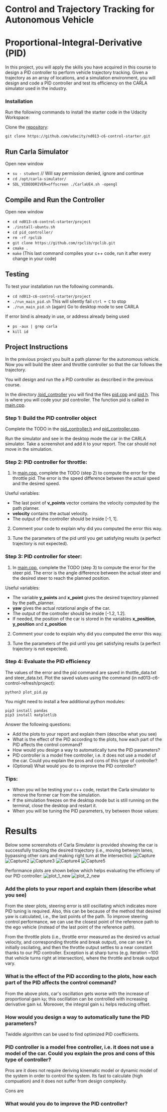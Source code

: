 # Control and Trajectory Tracking for Autonomous Vehicle

# Proportional-Integral-Derivative (PID)

In this project, you will apply the skills you have acquired in this course to design a PID controller to perform vehicle trajectory tracking. Given a trajectory as an array of locations, and a simulation environment, you will design and code a PID controller and test its efficiency on the CARLA simulator used in the industry.

### Installation

Run the following commands to install the starter code in the Udacity Workspace:

Clone the <a href="https://github.com/udacity/nd013-c6-control-starter/tree/master" target="_blank">repository</a>:

`git clone https://github.com/udacity/nd013-c6-control-starter.git`

## Run Carla Simulator

Open new window

* `su - student`
// Will say permission denied, ignore and continue
* `cd /opt/carla-simulator/`
* `SDL_VIDEODRIVER=offscreen ./CarlaUE4.sh -opengl`

## Compile and Run the Controller

Open new window

* `cd nd013-c6-control-starter/project`
* `./install-ubuntu.sh`
* `cd pid_controller/`
* `rm -rf rpclib`
* `git clone https://github.com/rpclib/rpclib.git`
* `cmake .`
* `make` (This last command compiles your c++ code, run it after every change in your code)

## Testing

To test your installation run the following commands.

* `cd nd013-c6-control-starter/project`
* `./run_main_pid.sh`
This will silently fail `ctrl + C` to stop
* `./run_main_pid.sh` (again)
Go to desktop mode to see CARLA

If error bind is already in use, or address already being used

* `ps -aux | grep carla`
* `kill id`


## Project Instructions

In the previous project you built a path planner for the autonomous vehicle. Now you will build the steer and throttle controller so that the car follows the trajectory.

You will design and run the a PID controller as described in the previous course.

In the directory [/pid_controller](https://github.com/udacity/nd013-c6-control-starter/tree/mathilde/project_c6/project/pid_controller)  you will find the files [pid.cpp](https://github.com/udacity/nd013-c6-control-starter/tree/mathilde/project_c6/project/pid_controller/pid.cpp)  and [pid.h](https://github.com/udacity/nd013-c6-control-starter/tree/mathilde/project_c6/project/pid_controller/pid.h). This is where you will code your pid controller.
The function pid is called in [main.cpp](https://github.com/udacity/nd013-c6-control-starter/tree/mathilde/project_c6/project/pid_controller/main.cpp).

### Step 1: Build the PID controller object
Complete the TODO in the [pid_controller.h](https://github.com/udacity/nd013-c6-control-starter/tree/mathilde/project_c6/project/pid_controller/pid_controller.h) and [pid_controller.cpp](https://github.com/udacity/nd013-c6-control-starter/tree/mathilde/project_c6/project/pid_controller/pid_controller.cpp).

Run the simulator and see in the desktop mode the car in the CARLA simulator. Take a screenshot and add it to your report. The car should not move in the simulation.
### Step 2: PID controller for throttle:
1) In [main.cpp](https://github.com/udacity/nd013-c6-control-starter/tree/mathilde/project_c6/project/pid_controller/main.cpp), complete the TODO (step 2) to compute the error for the throttle pid. The error is the speed difference between the actual speed and the desired speed.

Useful variables:
- The last point of **v_points** vector contains the velocity computed by the path planner.
- **velocity** contains the actual velocity.
- The output of the controller should be inside [-1, 1].

2) Comment your code to explain why did you computed the error this way.

3) Tune the parameters of the pid until you get satisfying results (a perfect trajectory is not expected).

### Step 3: PID controller for steer:
1) In [main.cpp](https://github.com/udacity/nd013-c6-control-starter/tree/mathilde/project_c6/project/pid_controller/main.cpp), complete the TODO (step 3) to compute the error for the steer pid. The error is the angle difference between the actual steer and the desired steer to reach the planned position.

Useful variables:
- The variable **y_points** and **x_point** gives the desired trajectory planned by the path_planner.
- **yaw** gives the actual rotational angle of the car.
- The output of the controller should be inside [-1.2, 1.2].
- If needed, the position of the car is stored in the variables **x_position**, **y_position** and **z_position**

2) Comment your code to explain why did you computed the error this way.

3) Tune the parameters of the pid until you get satisfying results (a perfect trajectory is not expected).

### Step 4: Evaluate the PID efficiency
The values of the error and the pid command are saved in thottle_data.txt and steer_data.txt.
Plot the saved values using the command (in nd013-c6-control-refresh/project):

```
python3 plot_pid.py
```

You might need to install a few additional python modules: 

```
pip3 install pandas
pip3 install matplotlib
```

Answer the following questions:
- Add the plots to your report and explain them (describe what you see)
- What is the effect of the PID according to the plots, how each part of the PID affects the control command?
- How would you design a way to automatically tune the PID parameters?
- PID controller is a model free controller, i.e. it does not use a model of the car. Could you explain the pros and cons of this type of controller?
- (Optional) What would you do to improve the PID controller?


### Tips:

- When you wil be testing your c++ code, restart the Carla simulator to remove the former car from the simulation.
- If the simulation freezes on the desktop mode but is still running on the terminal, close the desktop and restart it.
- When you will be tuning the PID parameters, try between those values:

# Results
Below some screenshots of Carla Simulator is provided showing the car is successfully tracking the desired trajectory (i.e., moving between lanes, bypassing other cars and making right turn at the intersectio):
![Capture](https://user-images.githubusercontent.com/109758200/199138425-1bd1698c-14fc-432b-99e8-08d8f7518d2a.PNG)
![Capture2](https://user-images.githubusercontent.com/109758200/199138438-4e1f2522-b1c1-477c-b9ac-1b0e7c127639.PNG)
![Capture3](https://user-images.githubusercontent.com/109758200/199138451-3f1ec2f8-8c84-4246-b225-eea80c48f851.PNG)
![Capture4](https://user-images.githubusercontent.com/109758200/199138462-181499c3-9366-4470-a722-322dd1b0cd37.PNG)
![Capture5](https://user-images.githubusercontent.com/109758200/199138405-3fd19e9f-ee0a-44e7-b561-41c9c655c234.PNG)

Performance plots are shown below which helps evaluating the efficieny of our PID controller: 
![plot_1_new](https://user-images.githubusercontent.com/109758200/199138804-367e984d-36c9-407e-86a4-a786ea53fc9e.PNG)
![plot_2_new](https://user-images.githubusercontent.com/109758200/199138818-21e7dd19-ca29-400f-8448-6e5b62c5944e.PNG)

### Add the plots to your report and explain them (describe what you see)
From the steer plots, steering error is still oscillating which indicates more PID tuning is required. Also, this can be because of the method that desired yaw is calculated, i.e., the last points of the path. To improve steering control performance, we can use the closest point of the reference path to the ego vehicle (instead of the last point of the reference path).

From the throttle plots (i.e., throttle error measured as the desired vs actual velocity, and corresponding throttle and break output), one can see it's initially oscilating, and then the throttle output settles to a near constant thanks to our PID controller. Exception is at sharp turns (e.g. iteration ~100 that vehicle turns right at intersection), where the throttle and break output vary. 

### What is the effect of the PID according to the plots, how each part of the PID affects the control command?
From the above plots, car's oscillation gets worse with the increase of proportional gain ``kp``; this oscillation can be controlled with increasing derivative gain ``kd``. Moreover, the integral gain ``ki`` helps reducing offset.

### How would you design a way to automatically tune the PID parameters?
Twiddle algorithm can be used to find optimized PID coefficients.

### PID controller is a model free controller, i.e. it does not use a model of the car. Could you explain the pros and cons of this type of controller?
Pros are it does not require deriving kinematic model or dynamic model of the system in order to control the system. Its fast to calculate (high compuation) and it does not suffer from design complexity. 

Cons are

### What would you do to improve the PID controller?
